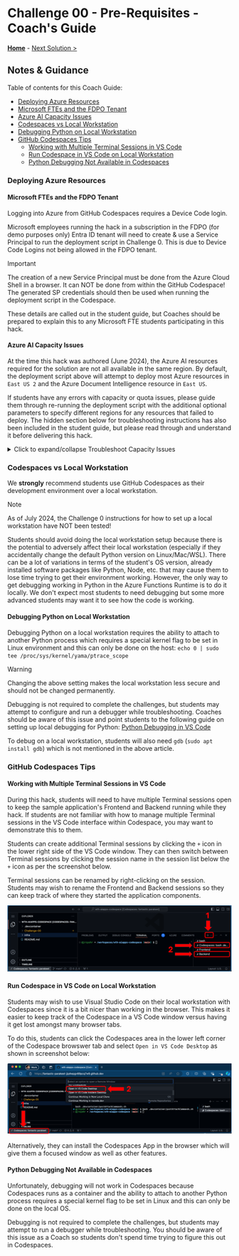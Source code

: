 # Challenge 00 - Pre-Requisites - Coach's Guide 

**[Home](./README.md)** - [Next Solution >](./Solution-01.md)

## Notes & Guidance

Table of contents for this Coach Guide:
- [Deploying Azure Resources](#deploying-azure-resources)
 - [Microsoft FTEs and the FDPO Tenant](#microsoft-ftes-and-the-fdpo-tenant)
 - [Azure AI Capacity Issues](#azure-ai-capacity-issues)
- [Codespaces vs Local Workstation](#codespaces-vs-local-workstations)
 - [Debugging Python on Local Workstation](#debugging-python-on-local-workstation)
- [GitHub Codespaces Tips](#github-codespaces-tips)
  - [Working with Multiple Terminal Sessions in VS Code](#working-with-multiple-terminal-sessions-in-vs-code)
  - [Run Codespace in VS Code on Local Workstation](#run-codespace-in-vs-code-on-local-workstation)
  - [Python Debugging Not Available in Codespaces](#python-debugging-not-available-in-codespaces)

### Deploying Azure Resources

#### Microsoft FTEs and the FDPO Tenant

Logging into Azure from GitHub Codespaces requires a Device Code login.

Microsoft employees running the hack in a subscription in the FDPO (for demo purposes only) Entra ID tenant will need to create & use a Service Principal to run the deployment script in Challenge 0.  This is due to Device Code Logins not being allowed in the FDPO tenant.  

>[!IMPORTANT]
>The creation of a new Service Principal must be done from the Azure Cloud Shell in a browser.  It can NOT be done from within the GitHub Codespace! The generated SP credentials should then be used when running the deployment script in the Codespace.

These details are called out in the student guide, but Coaches should be prepared to explain this to any Microsoft FTE students participating in this hack.

#### Azure AI Capacity Issues

At the time this hack was authored (June 2024), the Azure AI resources required for the solution are not all available in the same region. By default, the deployment script above will attempt to deploy most Azure resources in `East US 2` and the Azure Document Intelligence resource in `East US`.

If students have any errors with capacity or quota issues, please guide them through re-running the deployment script with the additional optional parameters to specify different regions for any resources that failed to deploy.  The hidden section below for troubleshooting instructions has also been included in the student guide, but please read through and understand it before delivering this hack.

<details markdown="1">
<summary markdown="span">Click to expand/collapse Troubleshoot Capacity Issues</summary>

If you have any errors with capacity or quota issues, you may need to re-deploy the solution using one or more of the optional location parameters below. Note the resource type and region that failed to deploy in any error messages, and choose a different region based on the information below.

- `Location`: The Azure region where you want to deploy the resources. (Default value is `eastus2`)
- `OpenAILocation`: The Azure region where the Azure OpenAI resource will be deployed. (Default value is `eastus2`)
- `DocumentIntelligenceLocation`: The Azure region where the Azure Document Intelligence resource will be deployed. (Default value is `eastus`)

**NOTE:** The hack requires the Azure OpenAI Assistant API feature which is currently in preview and NOT available in ALL regions *where Azure OpenAI is available*!
 
As of June 2024, Azure OpenAI with the Assistant API preview feature is available in the following regions: `eastus2`, `australiaeast`, 
`francecentral`, `norwayeast`, `swedencentral`, `uksouth`, `westus`, `westus3`

This information is subject to change over time, for the most up to date list of available locations see [Azure OpenAI Service Models - Assistants (Preview) Availability](https://learn.microsoft.com/en-us/azure/ai-services/openai/concepts/models#assistants-preview)

**NOTE:** This hack uses Python to interact with the Azure Document Intelligence API. Python is supported with the `2024-02-29-preview` version of the Document Intelligence API.  The `2024-02-29-preview` version of the API is currently NOT available in ALL regions *where Azure Document Intelligence is available*!

As of June 2024, Azure Document Intelligence with support for API version `2024-02-29-preview` (with Python support) is available in the following regions: `eastus`, `westus2`, `westeurope`

This information is subject to change over time, for the most up to date list of available locations see [What is Azure AI Document Intelligence? - API `2024-02-29-preview` Availability](https://learn.microsoft.com/en-us/azure/ai-services/document-intelligence/overview?view=doc-intel-4.0.0)

</details>

### Codespaces vs Local Workstation

We **strongly** recommend students use GitHub Codespaces as their development environment over a local workstation.

>[!NOTE]
>As of July 2024, the Challenge 0 instructions for how to set up a local workstation have NOT been tested!

Students should avoid doing the local workstation setup because there is the potential to adversely affect their local workstation (especially if they accidentally change the default Python version on Linux/Mac/WSL). There can be a lot of variations in terms of the student's OS version, already installed software packages like Python, Node, etc. that may cause them to lose time trying to get their environment working. However, the only way to get debugging working in Python in the Azure Functions Runtime is to do it locally. We don't expect most students to need debugging but some more advanced students may want it to see how the code is working. 

#### Debugging Python on Local Workstation

Debugging Python on a local workstation requires the ability to attach to another Python process which requires a special kernel flag to be set in Linux environment and this can only be done on the host:
`echo 0 | sudo tee /proc/sys/kernel/yama/ptrace_scope`

>[!WARNING]
>Changing the above setting makes the local workstation less secure and should not be changed permanently. 

Debugging is not required to complete the challenges, but students may attempt to configure and run a debugger while troubleshooting. Coaches should be aware of this issue and point students to the following guide on setting up local debugging for Python: [Python Debugging in VS Code](https://code.visualstudio.com/docs/python/debugging)

To debug on a local workstation, students will also need `gdb` (`sudo apt install gdb`) which is not mentioned in the above article. 

### GitHub Codespaces Tips

#### Working with Multiple Terminal Sessions in VS Code

During this hack, students will need to have multiple Terminal sessions open to keep the sample application's Frontend and Backend running while they hack.  If students are not familiar with how to manage multiple Terminal sessions in the VS Code interface within Codespace, you may want to demonstrate this to them.

Students can create additional Terminal sessions by clicking the `+` icon in the lower right side of the VS Code window. They can then switch between Terminal sessions by clicking the session name in the session list below the `+` icon as per the screenshot below.

Terminal sessions can be renamed by right-clicking on the session. Students may wish to rename the Frontend and Backend sessions so they can keep track of where they started the application components.

![Manage Multiple Terminals in VS Code](../images/manage-multiple-terminal-sessions-vscode.png)

#### Run Codespace in VS Code on Local Workstation

Students may wish to use Visual Studio Code on their local workstation with Codespaces since it is a bit nicer than working in the browser. This makes it easier to keep track of the Codespace in a VS Code window versus having it get lost amongst many browser tabs. 

To do this, students can click the Codespaces area in the lower left corner of the Codespace browswer tab and select `Open in VS Code Desktop` as shown in screenshot below:

![screenshot of how to open Codespace in VS Code](../images/open-codespace-in-vscode.png)

Alternatively, they can install the Codespaces App in the browser which will give them a focused window as well as other features.

#### Python Debugging Not Available in Codespaces

Unfortunately, debugging will not work in Codespaces because Codespaces runs as a container and the ability to attach to another Python process requires a special kernel flag to be set in Linux and this can only be done on the local OS.

Debugging is not required to complete the challenges, but students may attempt to run a debugger while troubleshooting. You should be aware of this issue as a Coach so students don't spend time trying to figure this out in Codespaces.
